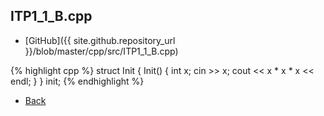 ## ITP1_1_B.cpp

- [GitHub]({{ site.github.repository_url }}/blob/master/cpp/src/ITP1_1_B.cpp)

{% highlight cpp %}
struct Init { Init() { int x; cin >> x; cout << x * x * x << endl; } } init;
{% endhighlight %}

- [Back](../..)
